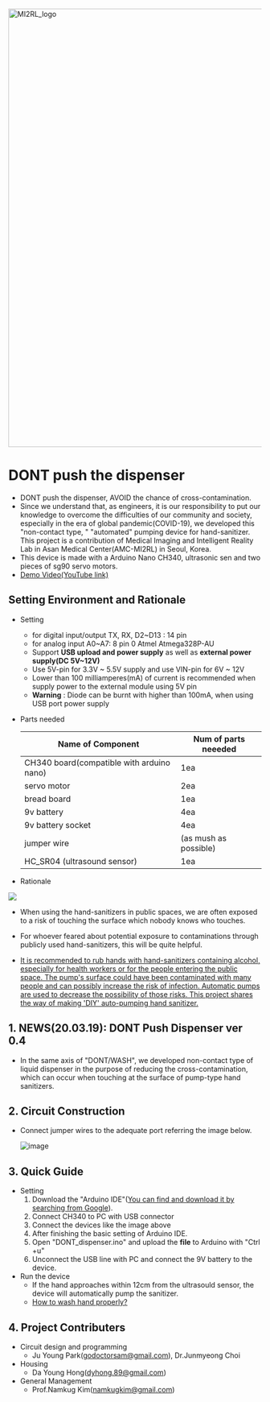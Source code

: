 ```markdown

```

<img width="871" alt="MI2RL_logo" src="https://user-images.githubusercontent.com/55417425/77146652-e4a44700-6ace-11ea-9e69-3d38b3f35392.png"><br>



# DONT push the dispenser
* DONT push the dispenser, AVOID the chance of cross-contamination. 
* Since we understand that, as engineers, it is our responsibility to put our knowledge to overcome the difficulties of our community and society, especially in the era of global pandemic(COVID-19), we developed this "non-contact type, " "automated" pumping device for hand-sanitizer. This project is a contribution of Medical Imaging and Intelligent Reality Lab in Asan Medical Center(AMC-MI2RL) in Seoul, Korea.
* This device is made with a Arduino Nano CH340,  ultrasonic sen and two pieces of sg90 servo motors.
* [Demo Video(YouTube link)](https://youtu.be/2AqtVSnK7Oo)



## Setting Environment and  Rationale

* Setting

  - for digital input/output TX, RX, D2~D13 : 14 pin
  - for analog input A0~A7: 8 pin
  0 Atmel Atmega328P-AU 
  -  Support **USB upload and power supply** as well as  **external power supply(DC 5V~12V)**
  - Use 5V-pin for 3.3V ~ 5.5V supply and use VIN-pin for 6V ~ 12V
  -  Lower than 100 milliamperes(mA) of current is recommended when supply power to the external module using 5V pin
  - **Warning** :  Diode can be burnt with higher than 100mA, when using USB port power supply
  
* Parts needed

  | Name of Component                          |     Num of parts neeeded        |
  | ----------------------------------------- | --------------------- |
  | CH340 board(compatible with arduino nano) | 1ea                   |
  | servo motor                               | 2ea                   |
  | bread board                               | 1ea                   |
  | 9v battery                                | 4ea                   |
  | 9v battery socket                         | 4ea                   |
  | jumper wire                               | (as mush as possible) |
  | HC_SR04 (ultrasound sensor)               | 1ea                   |
  

  
* Rationale 


![](https://user-images.githubusercontent.com/42925197/77137204-4903de00-6ab0-11ea-937e-0cba5ad5ad16.png)
  * When using the hand-sanitizers in public spaces, we are often exposed to a risk of touching the surface which nobody knows who touches.
  * For whoever feared about potential exposure to contaminations through publicly used hand-sanitizers, this will be quite helpful.



  * <u> It is recommended to rub hands with hand-sanitizers containing alcohol, especially for health workers or for the people entering the public space. The pump's surface could have been contaminated with many people and can possibly increase the risk of infection. Automatic pumps are used to decrease the possibility of those risks. This project shares the way of making 'DIY' auto-pumping hand sanitizer.  </u>
 



## 1. NEWS(20.03.19): DONT Push Dispenser ver 0.4

* In the same axis of  "DONT/WASH", we developed non-contact type of  liquid dispenser in the purpose of reducing the cross-contamination, which can occur when touching at the surface of pump-type hand sanitizers.



## 2. Circuit Construction

* Connect jumper wires  to the adequate port referring the image below.

  ![image](https://user-images.githubusercontent.com/55417425/77146927-8b88e300-6acf-11ea-9d17-d67da54c015c.png)

## 3. Quick Guide

* Setting
  1. Download the "Arduino IDE"([You can find and download it by searching from Google](https://www.arduino.cc/en/main/OldSoftwareReleases)). 
  2. Connect CH340 to PC with USB connector
  3. Connect the devices like the image above
  4. After finishing  the basic setting of Arduino IDE.
  5. Open "DONT_dispenser.ino" and upload the **file** to Arduino with "Ctrl +u"  
  6. Unconnect the USB line with PC and connect the 9V battery to the device.
* Run the device
  * If the hand approaches within 12cm from the ultrasould sensor, the device will automatically pump the sanitizer.
  * [How to wash hand properly?](https://www.youtube.com/watch?v=4O0zkBQTgvI)


## 4. Project Contributers
 * Circuit design and programming
    * Ju Young Park(godoctorsam@gmail.com), Dr.Junmyeong Choi
 * Housing
    * Da Young Hong(dyhong.89@gmail.com)
 *  General Management
    * Prof.Namkug Kim(namkugkim@gmail.com)
 
